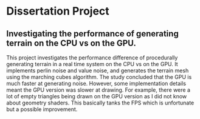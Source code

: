# Dissertation Project
## Investigating the performance of generating terrain on the CPU vs on the GPU.

This project investigates the performance difference of procedurally generating terrain in a real time system on the CPU vs on the GPU. It implements perlin noise and value noise,
and generates the terrain mesh using the marching cubes algorithm. The study concluded that the GPU is much faster at generating noise.
However, some implementation details meant the GPU version was slower at drawing. For example, there were a lot of empty triangles being drawn on the GPU version as I did not know about
geometry shaders. This basically tanks the FPS which is unfortunate but a possible improvement.
